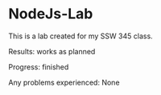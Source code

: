 # NodeJs-Lab
This is a lab created for my SSW 345 class.

Results: works as planned 

Progress: finished 

Any problems experienced: None
